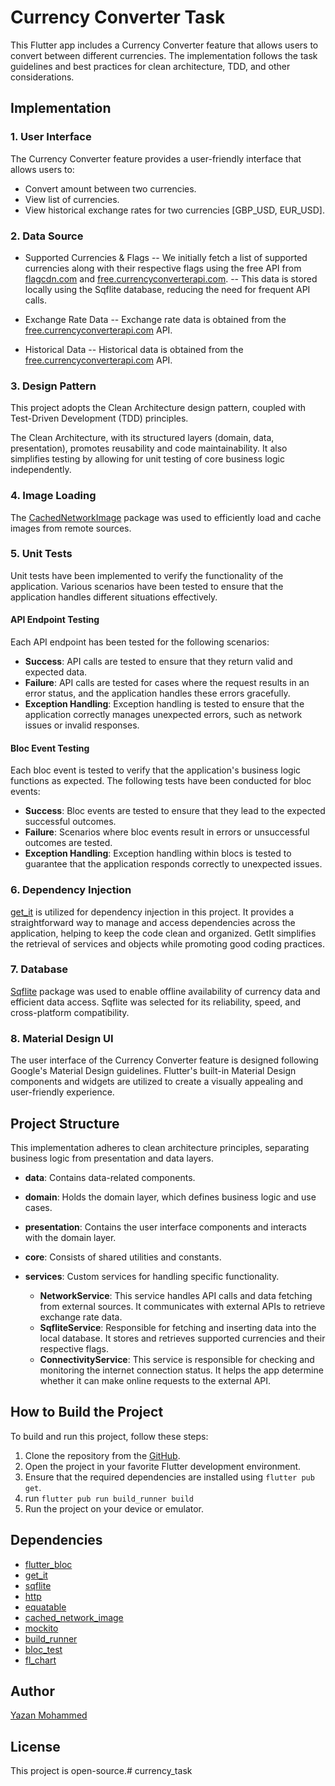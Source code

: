 # Currency Converter Task

This Flutter app includes a Currency Converter feature that allows users to convert between different currencies. The implementation follows the task guidelines and best practices for clean architecture, TDD, and other considerations.

## Implementation

### 1. User Interface
The Currency Converter feature provides a user-friendly interface that allows users to:

- Convert amount between two currencies.
- View list of currencies.
- View historical exchange rates for two currencies [GBP_USD, EUR_USD].

### 2. Data Source

- Supported Currencies & Flags
  -- We initially fetch a list of supported currencies along with their respective flags using the free API from [flagcdn.com](https://flagcdn.com/) and [free.currencyconverterapi.com](https://free.currencyconverterapi.com/).
  -- This data is stored locally using the Sqflite database, reducing the need for frequent API calls.

- Exchange Rate Data
  -- Exchange rate data is obtained from the [free.currencyconverterapi.com](https://free.currencyconverterapi.com/) API.

- Historical Data
  -- Historical data is obtained from the [free.currencyconverterapi.com](https://free.currencyconverterapi.com/) API.

### 3. Design Pattern

This project adopts the Clean Architecture design pattern, coupled with Test-Driven Development (TDD) principles.

The Clean Architecture, with its structured layers (domain, data, presentation), promotes reusability and code maintainability. It also simplifies testing by allowing for unit testing of core business logic independently.


### 4.  Image Loading

The [CachedNetworkImage](https://pub.dev/packages/cached_network_image) package was used to efficiently load and cache images from remote sources.

### 5. Unit Tests
Unit tests have been implemented to verify the functionality of the application. Various scenarios have been tested to ensure that the application handles different situations effectively.

#### API Endpoint Testing

Each API endpoint has been tested for the following scenarios:

-   **Success**: API calls are tested to ensure that they return valid and expected data.
-   **Failure**: API calls are tested for cases where the request results in an error status, and the application handles these errors gracefully.
-   **Exception Handling**: Exception handling is tested to ensure that the application correctly manages unexpected errors, such as network issues or invalid responses.

#### Bloc Event Testing

Each bloc event is tested to verify that the application's business logic functions as expected. The following tests have been conducted for bloc events:

-   **Success**: Bloc events are tested to ensure that they lead to the expected successful outcomes.
-   **Failure**: Scenarios where bloc events result in errors or unsuccessful outcomes are tested.
-   **Exception Handling**: Exception handling within blocs is tested to guarantee that the application responds correctly to unexpected issues.

### 6. Dependency Injection
[get_it](https://pub.dev/packages/get_it) is utilized for dependency injection in this project. It provides a straightforward way to manage and access dependencies across the application, helping to keep the code clean and organized. GetIt simplifies the retrieval of services and objects while promoting good coding practices.

### 7. Database

[Sqflite](https://pub.dev/packages/sqflite) package was used to enable offline availability of currency data and efficient data access. Sqflite was selected for its reliability, speed, and cross-platform compatibility.

### 8. Material Design UI
The user interface of the Currency Converter feature is designed following Google's Material Design guidelines. Flutter's built-in Material Design components and widgets are utilized to create a visually appealing and user-friendly experience.



## Project Structure
This implementation adheres to clean architecture principles, separating business logic from presentation and data layers.

- **data**: Contains data-related components.
- **domain**: Holds the domain layer, which defines business logic and use cases.
- **presentation**: Contains the user interface components and interacts with the domain layer.
- **core**: Consists of shared utilities and constants.
-  **services**: Custom services for handling specific functionality.

    -   **NetworkService**: This service handles API calls and data fetching from external sources. It communicates with external APIs to retrieve exchange rate data.
    -   **SqfliteService**: Responsible for fetching and inserting data into the local database. It stores and retrieves supported currencies and their respective flags.
    -   **ConnectivityService**: This service is responsible for checking and monitoring the internet connection status. It helps the app determine whether it can make online requests to the external API.

## How to Build the Project

To build and run this project, follow these steps:

1. Clone the repository from the [GitHub](https://github.com/your-repo-link).
2. Open the project in your favorite Flutter development environment.
3. Ensure that the required dependencies are installed using `flutter pub get`.
4. run `flutter pub run build_runner build`
5. Run the project on your device or emulator.

## Dependencies
- [flutter_bloc](https://pub.dev/packages/flutter_bloc)
- [get_it](https://pub.dev/packages/get_it)
- [sqflite](https://pub.dev/packages/sqflite)
- [http](https://pub.dev/packages/http)
-  [equatable](https://pub.dev/packages/equatable)
-  [cached_network_image](https://pub.dev/packages/cached_network_image)
-  [mockito](https://pub.dev/packages/mockito)
-  [build_runner](https://pub.dev/packages/build_runner)
-  [bloc_test](https://pub.dev/packages/bloc_test)
-  [fl_chart](https://pub.dev/packages/fl_chart)
## Author
[Yazan Mohammed](https://github.com/your-profile-link)

## License
This project is open-source.# currency_task
